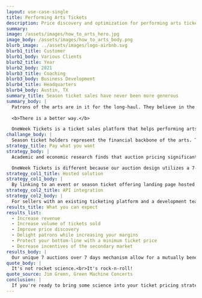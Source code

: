 ```yaml
---
layout: use-case-single
title: Performing Arts Tickets
description: Price discovery and optimization for performing arts tickets
summary: 
image: /assets/images/how_to_arts_hero.jpg
image_body: /assets/images/how_to_arts_body.png
blurb_image: ../assets/images/logo-airbnb.svg
blurb1_title: Customer
blurb1_body: Various Clients
blurb2_title: Year
blurb2_body: 2021
blurb3_title: Coaching
blurb3_body: Business Development
blurb4_title: Headquarters
blurb4_body: Austin, TX
summary_title: Season ticket sales have never been more generous
summary_body: |
  Patrons of the arts are in it for the long-haul. They believe in the impact that the creative arts has on a community and they demand that their contribution has a felt impact. So why sell season tickets to your most loyal patrons at a fixed price?
  
  <b>There is a better way.</b>

  OneWeek Tickets is a ticket sales platform that helps performing arts organizations optimize season ticket pricing. We maximize ticket sales volume and revenues with auction-based price discovery.
challange_body: |
  Season ticket holders represent the financial backbone of the arts. They are often willing to financially support the organizations they patronize, all you have to do is ask. Allowing for such supporters to offer any amount for season tickets and other items is a sure-fire way to strengthen your revenues. 
strategy_title: Pay what you want
strategy_body: |
  Academic and economic research finds that auction pricing significantly improves price discovery and <b>roughly doubles revenues</b>.

  OneWeek Tickets is different because our auction design utilizes a 7-day recurring blind auction, providing data to sellers and opportunities to buyers to engage in a conversation which results in the optimal market price to be discovered for any event.
strategy_col1_title: Hosted solution
strategy_col1_body: |
  By linking to an event or season ticket offering landing page hosted by OneWeek, sellers enjoy a full suite of seller tools, including the OneWeek auction, user management, payment processing, data analytics, and ticketing issuance. 
strategy_col2_title: API integration
strategy_col2_body: |
  For sellers with an existing ticketing platform and a development team, our API can be utilized for running the auction and triggering email events that fire on any ticketing platform the seller chooses to integrate with. 
results_title: What you can expect
results_list:
  - Increase revenue 
  - Increase volume of tickets sold
  - Improve price discovery
  - Delight patrons while increasing your margins
  - Protect your bottom-line with a minimum ticket price
  - Decrease incentives of the secondary market 
results_body: |
  Our unique 7 auctions over 7 days mechanism allow for a mutually beneficial process to determine what price the market is willing to bear. 
quote_body: |
  It's not rocket science.<br>It's rock-n-roll!
quote_source: Jim Green, Green Machine Concerts
conclusion: |
  If you're ready to bring some science into your ticket pricing strategy, get in touch with us today. We will be happy to answer your questions, address your concerns, and work with you to ensure that your business and everyone else involved has a great day!
---
```

